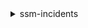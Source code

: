 <details><summary>ssm-incidents</summary><blockquote>

- **<details><summary>create-replication-set</summary><blockquote>**

  * --client-token
  * --regions
  * --cli-input-json
  * --cli-input-yaml
  * --generate-cli-skeleton


- **<details><summary>create-response-plan</summary><blockquote>**

  * --actions
  * --chat-channel
  * --client-token
  * --display-name
  * --engagements
  * --incident-template
  * --name
  * --tags
  * --cli-input-json
  * --cli-input-yaml
  * --generate-cli-skeleton


- **<details><summary>create-timeline-event</summary><blockquote>**

  * --client-token
  * --event-data
  * --event-time
  * --event-type
  * --incident-record-arn
  * --cli-input-json
  * --cli-input-yaml
  * --generate-cli-skeleton


- **<details><summary>delete-incident-record</summary><blockquote>**

  * --arn
  * --cli-input-json
  * --cli-input-yaml
  * --generate-cli-skeleton


- **<details><summary>delete-replication-set</summary><blockquote>**

  * --arn
  * --cli-input-json
  * --cli-input-yaml
  * --generate-cli-skeleton


- **<details><summary>delete-resource-policy</summary><blockquote>**

  * --policy-id
  * --resource-arn
  * --cli-input-json
  * --cli-input-yaml
  * --generate-cli-skeleton


- **<details><summary>delete-response-plan</summary><blockquote>**

  * --arn
  * --cli-input-json
  * --cli-input-yaml
  * --generate-cli-skeleton


- **<details><summary>delete-timeline-event</summary><blockquote>**

  * --event-id
  * --incident-record-arn
  * --cli-input-json
  * --cli-input-yaml
  * --generate-cli-skeleton


- **<details><summary>get-incident-record</summary><blockquote>**

  * --arn
  * --cli-input-json
  * --cli-input-yaml
  * --generate-cli-skeleton


- **<details><summary>get-replication-set</summary><blockquote>**

  * --arn
  * --cli-input-json
  * --cli-input-yaml
  * --generate-cli-skeleton


- **<details><summary>get-resource-policies</summary><blockquote>**

  * --resource-arn
  * --cli-input-json
  * --cli-input-yaml
  * --starting-token
  * --page-size
  * --max-items
  * --generate-cli-skeleton


- **<details><summary>get-response-plan</summary><blockquote>**

  * --arn
  * --cli-input-json
  * --cli-input-yaml
  * --generate-cli-skeleton


- **<details><summary>get-timeline-event</summary><blockquote>**

  * --event-id
  * --incident-record-arn
  * --cli-input-json
  * --cli-input-yaml
  * --generate-cli-skeleton


- **<details><summary>help</summary><blockquote>**

  * 


- **<details><summary>list-incident-records</summary><blockquote>**

  * --filters
  * --cli-input-json
  * --cli-input-yaml
  * --starting-token
  * --page-size
  * --max-items
  * --generate-cli-skeleton


- **<details><summary>list-related-items</summary><blockquote>**

  * --incident-record-arn
  * --cli-input-json
  * --cli-input-yaml
  * --starting-token
  * --page-size
  * --max-items
  * --generate-cli-skeleton


- **<details><summary>list-replication-sets</summary><blockquote>**

  * --cli-input-json
  * --cli-input-yaml
  * --starting-token
  * --page-size
  * --max-items
  * --generate-cli-skeleton


- **<details><summary>list-response-plans</summary><blockquote>**

  * --cli-input-json
  * --cli-input-yaml
  * --starting-token
  * --page-size
  * --max-items
  * --generate-cli-skeleton


- **<details><summary>list-tags-for-resource</summary><blockquote>**

  * --resource-arn
  * --cli-input-json
  * --cli-input-yaml
  * --generate-cli-skeleton


- **<details><summary>list-timeline-events</summary><blockquote>**

  * --filters
  * --incident-record-arn
  * --sort-by
  * --sort-order
  * --cli-input-json
  * --cli-input-yaml
  * --starting-token
  * --page-size
  * --max-items
  * --generate-cli-skeleton


- **<details><summary>put-resource-policy</summary><blockquote>**

  * --policy
  * --resource-arn
  * --cli-input-json
  * --cli-input-yaml
  * --generate-cli-skeleton


- **<details><summary>start-incident</summary><blockquote>**

  * --client-token
  * --impact
  * --related-items
  * --response-plan-arn
  * --title
  * --trigger-details
  * --cli-input-json
  * --cli-input-yaml
  * --generate-cli-skeleton


- **<details><summary>tag-resource</summary><blockquote>**

  * --resource-arn
  * --tags
  * --cli-input-json
  * --cli-input-yaml
  * --generate-cli-skeleton


- **<details><summary>untag-resource</summary><blockquote>**

  * --resource-arn
  * --tag-keys
  * --cli-input-json
  * --cli-input-yaml
  * --generate-cli-skeleton


- **<details><summary>update-deletion-protection</summary><blockquote>**

  * --arn
  * --client-token
  * --deletion-protected
  * --no-deletion-protected
  * --cli-input-json
  * --cli-input-yaml
  * --generate-cli-skeleton


- **<details><summary>update-incident-record</summary><blockquote>**

  * --arn
  * --chat-channel
  * --client-token
  * --impact
  * --notification-targets
  * --status
  * --summary
  * --title
  * --cli-input-json
  * --cli-input-yaml
  * --generate-cli-skeleton


- **<details><summary>update-related-items</summary><blockquote>**

  * --client-token
  * --incident-record-arn
  * --related-items-update
  * --cli-input-json
  * --cli-input-yaml
  * --generate-cli-skeleton


- **<details><summary>update-replication-set</summary><blockquote>**

  * --actions
  * --arn
  * --client-token
  * --cli-input-json
  * --cli-input-yaml
  * --generate-cli-skeleton


- **<details><summary>update-response-plan</summary><blockquote>**

  * --actions
  * --arn
  * --chat-channel
  * --client-token
  * --display-name
  * --engagements
  * --incident-template-dedupe-string
  * --incident-template-impact
  * --incident-template-notification-targets
  * --incident-template-summary
  * --incident-template-title
  * --cli-input-json
  * --cli-input-yaml
  * --generate-cli-skeleton


- **<details><summary>update-timeline-event</summary><blockquote>**

  * --client-token
  * --event-data
  * --event-id
  * --event-time
  * --event-type
  * --incident-record-arn
  * --cli-input-json
  * --cli-input-yaml
  * --generate-cli-skeleton


- **<details><summary>wait</summary><blockquote>**

  * 


</blockquote></details>
</blockquote></details>
</blockquote></details>
</blockquote></details>
</blockquote></details>
</blockquote></details>
</blockquote></details>
</blockquote></details>
</blockquote></details>
</blockquote></details>
</blockquote></details>
</blockquote></details>
</blockquote></details>
</blockquote></details>
</blockquote></details>
</blockquote></details>
</blockquote></details>
</blockquote></details>
</blockquote></details>
</blockquote></details>
</blockquote></details>
</blockquote></details>
</blockquote></details>
</blockquote></details>
</blockquote></details>
</blockquote></details>
</blockquote></details>
</blockquote></details>
</blockquote></details>
</blockquote></details>
</blockquote></details>
</blockquote></details>
